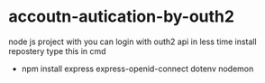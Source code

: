 # accoutn-autication-by-outh2
node js project with you can login with outh2 api in less time
install repostery type this in cmd 
  - npm install express express-openid-connect dotenv nodemon
